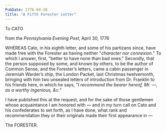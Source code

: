 ```yaml
---
PubDate: 1776-04-30
title: "A Fifth Forester Letter"
---
```


To CATO

from the *Pennsylvania Evening Post*, April 30, 1776

WHEREAS Cato, in his eighth letter, and some of his partizans since, have made free
with the Forester as having neither "*character nor connexion.*" To which I answer,
first, "better to have none than bad ones." Secondly, that the person supposed by
some, and known by others, to be the author of Common Sense, and the Forester’s
letters, came a cabin passenger in Jeremiah Warder’s ship, the London Packet, last
Christmas twelvemonth, bringing with him two unsealed letters of introduction
from Dr. Franklin to his friends here, in which he says, "*I recommend the bearer
hereof, Mr. &mdash;, as a worthy ingenious, &c.*"

I have published this at the request, and for the sake of those gentlemen whose
acquaintance I am honored with &mdash; and in my turn call on Cato and his confederates
to set forth, as I have done, what rank and recommendation they or their originals
made their first appearance in &mdash;

The FORESTER.
